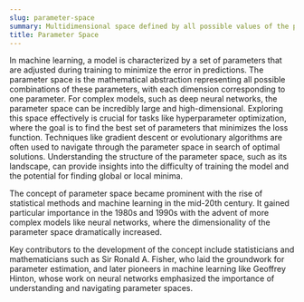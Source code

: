 ```yaml
---
slug: parameter-space
summary: Multidimensional space defined by all possible values of the parameters of a model, often used in ML and optimization to explore different configurations that influence model performance.
title: Parameter Space
---
```


In machine learning, a model is characterized by a set of parameters that are adjusted during training to minimize the error in predictions. The parameter space is the mathematical abstraction representing all possible combinations of these parameters, with each dimension corresponding to one parameter. For complex models, such as deep neural networks, the parameter space can be incredibly large and high-dimensional. Exploring this space effectively is crucial for tasks like hyperparameter optimization, where the goal is to find the best set of parameters that minimizes the loss function. Techniques like gradient descent or evolutionary algorithms are often used to navigate through the parameter space in search of optimal solutions. Understanding the structure of the parameter space, such as its landscape, can provide insights into the difficulty of training the model and the potential for finding global or local minima.

The concept of parameter space became prominent with the rise of statistical methods and machine learning in the mid-20th century. It gained particular importance in the 1980s and 1990s with the advent of more complex models like neural networks, where the dimensionality of the parameter space dramatically increased.

Key contributors to the development of the concept include statisticians and mathematicians such as Sir Ronald A. Fisher, who laid the groundwork for parameter estimation, and later pioneers in machine learning like Geoffrey Hinton, whose work on neural networks emphasized the importance of understanding and navigating parameter spaces.
